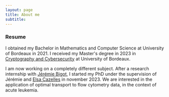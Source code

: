 ```yaml
---
layout: page
title: About me
subtitle: 
---
```



### Resume

I obtained my Bachelor in Mathematics and Computer Science at University of Bordeaux in 2021. I received my Master's degree in 2023 in [Cryptography and Cybersecurity](https://mastercsi.labri.fr/) at University of Bordeaux.

I am now working on a completely different subject. After a research internship with [Jérémie Bigot](https://sites.google.com/site/webpagejbigot/), I started my PhD under the supervision of Jérémie and [Elsa Cazelles](https://www.irit.fr/~Elsa.Cazelles/) in november 2023. We are interested in the application of optimal transport to flow cytometry data, in the context of acute leukemia.